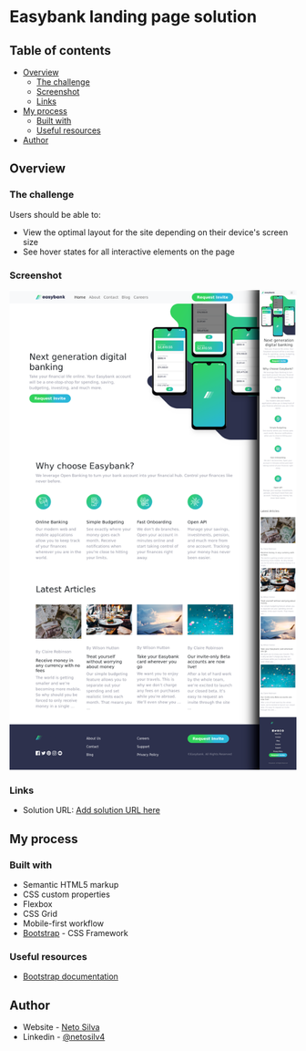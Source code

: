 # Easybank landing page solution

## Table of contents

- [Overview](#overview)
  - [The challenge](#the-challenge)
  - [Screenshot](#screenshot)
  - [Links](#links)
- [My process](#my-process)
  - [Built with](#built-with)
  - [Useful resources](#useful-resources)
- [Author](#author)

## Overview

### The challenge

Users should be able to:

- View the optimal layout for the site depending on their device's screen size
- See hover states for all interactive elements on the page

### Screenshot

![](./easy-bank-screenshot.png)


### Links

- Solution URL: [Add solution URL here](https://github.com/Netosilv4/Bootstrap-EasyBank-Project)

## My process

### Built with

- Semantic HTML5 markup
- CSS custom properties
- Flexbox
- CSS Grid
- Mobile-first workflow
- [Bootstrap](https://getbootstrap.com/) - CSS Framework


### Useful resources

- [Bootstrap documentation](https://getbootstrap.com/docs/5.0/getting-started/introduction/)

## Author

- Website - [Neto Silva](https://www.your-site.com)
- Linkedin - [@netosilv4](https://www.linkedin.com/in/netosilv4/)
